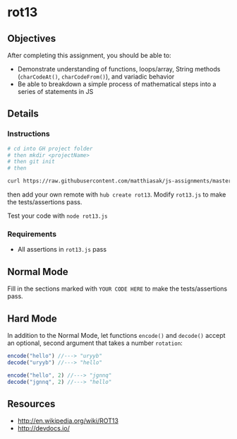 # rot13

## Objectives

After completing this assignment, you should be able to:

* Demonstrate understanding of functions, loops/array, String methods (`charCodeAt()`, `charCodeFrom()`), and variadic behavior
* Be able to breakdown a simple process of mathematical steps into a series of statements in JS

## Details

### Instructions

```sh
# cd into GH project folder
# then mkdir <projectName>
# then git init
# then 

curl https://raw.githubusercontent.com/matthiasak/js-assignments/master/rot13/rot13.js > rot13.js
```

then add your own remote with `hub create rot13`. Modify `rot13.js` to make the tests/assertions pass.

Test your code with `node rot13.js`

### Requirements

* All assertions in `rot13.js` pass

## Normal Mode

Fill in the sections marked with `YOUR CODE HERE` to make the tests/assertions pass.
            
## Hard Mode

In addition to the Normal Mode, let functions `encode()` and `decode()` accept an optional, second argument that takes a number `rotation`:

```js
encode("hello") //---> "uryyb"
decode("uryyb") //---> "hello"

encode("hello", 2) //---> "jgnnq"
decode("jgnnq", 2) //---> "hello"
```

## Resources

- http://en.wikipedia.org/wiki/ROT13
- http://devdocs.io/
